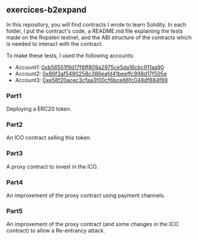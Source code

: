 ## exercices-b2expand

In this repository, you will find contracts I wrote to learn Solidity. In each folder, I put the contract's code, a README.md file explaining the tests made on the Ropsten testnet, and the ABI structure of the contracts which is needed to interact with the contract.

To make these tests, I used the following accounts:

* Account1: [0xb56551f9d17f8ff809a2975ce5da16cbc911aa90](https://ropsten.etherscan.io/address/0xb56551f9d17f8ff809a2975ce5da16cbc911aa90)
* Account2: [0x86f3af5490258c386eafd41beeffc998d17f505e](https://ropsten.etherscan.io/address/0x86f3af5490258c386eafd41beeffc998d17f505e)
* Account3: [0xe58f20acec3cfaa3f00cf6bce66fc048df884f89](https://ropsten.etherscan.io/address/0xe58f20acec3cfaa3f00cf6bce66fc048df884f89)

###  Part1
Deploying a ERC20 token.
	
###  Part2
An ICO contract selling this token.

###  Part3
A proxy contract to invest in the ICO.

###  Part4
An improvement of the proxy contract using payment channels.

###  Part5
An improvement of the proxy contract (and some changes in the ICO contract) to allow a Re-entrancy attack.
